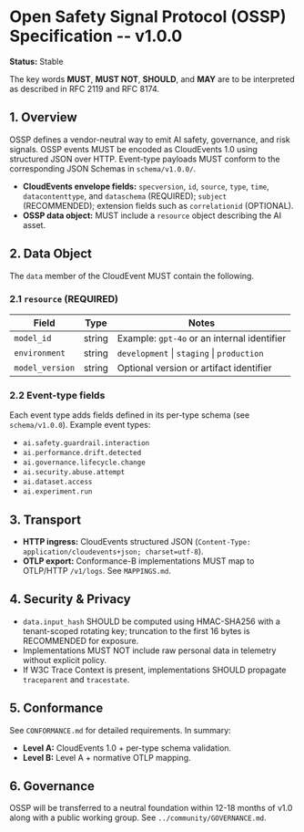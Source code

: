 # Open Safety Signal Protocol (OSSP) Specification -- v1.0.0

**Status:** Stable

The key words **MUST**, **MUST NOT**, **SHOULD**, and **MAY** are to be interpreted as described in RFC 2119 and RFC 8174.

## 1. Overview

OSSP defines a vendor-neutral way to emit AI safety, governance, and risk signals. OSSP events MUST be encoded as CloudEvents 1.0 using structured JSON over HTTP. Event-type payloads MUST conform to the corresponding JSON Schemas in `schema/v1.0.0/`.

- **CloudEvents envelope fields:** `specversion`, `id`, `source`, `type`, `time`, `datacontenttype`, and `dataschema` (REQUIRED); `subject` (RECOMMENDED); extension fields such as `correlationid` (OPTIONAL).
- **OSSP data object:** MUST include a `resource` object describing the AI asset.

## 2. Data Object

The `data` member of the CloudEvent MUST contain the following.

### 2.1 `resource` (REQUIRED)

| Field           | Type   | Notes                                      |
| --------------- | ------ | ------------------------------------------ |
| `model_id`      | string | Example: `gpt-4o` or an internal identifier|
| `environment`   | string | `development` \| `staging` \| `production` |
| `model_version` | string | Optional version or artifact identifier    |

### 2.2 Event-type fields

Each event type adds fields defined in its per-type schema (see `schema/v1.0.0`). Example event types:

- `ai.safety.guardrail.interaction`
- `ai.performance.drift.detected`
- `ai.governance.lifecycle.change`
- `ai.security.abuse.attempt`
- `ai.dataset.access`
- `ai.experiment.run`

## 3. Transport

- **HTTP ingress:** CloudEvents structured JSON (`Content-Type: application/cloudevents+json; charset=utf-8`).
- **OTLP export:** Conformance-B implementations MUST map to OTLP/HTTP `/v1/logs`. See `MAPPINGS.md`.

## 4. Security & Privacy

- `data.input_hash` SHOULD be computed using HMAC-SHA256 with a tenant-scoped rotating key; truncation to the first 16 bytes is RECOMMENDED for exposure.
- Implementations MUST NOT include raw personal data in telemetry without explicit policy.
- If W3C Trace Context is present, implementations SHOULD propagate `traceparent` and `tracestate`.

## 5. Conformance

See `CONFORMANCE.md` for detailed requirements. In summary:

- **Level A:** CloudEvents 1.0 + per-type schema validation.
- **Level B:** Level A + normative OTLP mapping.

## 6. Governance

OSSP will be transferred to a neutral foundation within 12-18 months of v1.0 along with a public working group. See `../community/GOVERNANCE.md`.
